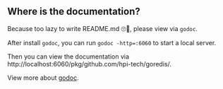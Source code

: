 ## Where is the documentation?

Because too lazy to write README.md 🙄🫣, please view via `godoc`.

After install `godoc`, you can run `godoc -http=:6060` to start a local server.

Then you can view the documentation via http://localhost:6060/pkg/github.com/hpi-tech/goredis/.

View more about [godoc](https://pkg.go.dev/golang.org/x/tools/cmd/godoc).
